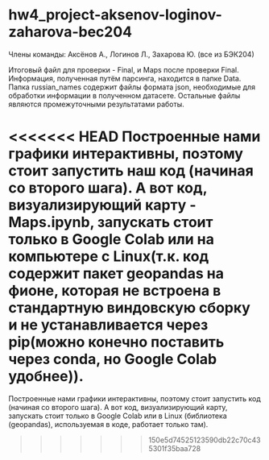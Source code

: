 # hw4_project-aksenov-loginov-zaharova-bec204
Члены команды: Аксёнов А., Логинов Л., Захарова Ю. (все из БЭК204)

Итоговый файл для проверки - Final, и Maps после проверки Final. Информация, полученная путём парсинга, находится в папке Data.
Папка russian_names содержит файлы формата json, необходимые для обработки информации в полученном датасете. Остальные файлы являются промежуточными результатами работы.

<<<<<<< HEAD
Построенные нами графики интерактивны, поэтому стоит запустить наш код (начиная со второго шага). А вот код, визуализирующий карту - Maps.ipynb, запускать стоит только в Google Colab или на компьютере с Linux(т.к. код содержит пакет geopandas на фионе, которая не встроена в стандартную виндовскую сборку и не устанавливается через pip(можно конечно поставить через conda, но Google Colab удобнее)).
=======
Построенные нами графики интерактивны, поэтому стоит запустить код (начиная со второго шага). А вот код, визуализирующий карту, запускать стоит только в Google Colab или в Linux (библиотека (geopandas), используемая в коде, работает только там).
>>>>>>> 150e5d74525123590db22c70c435301f35baa728
